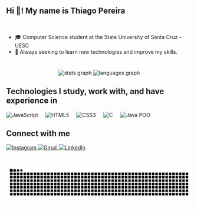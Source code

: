 <h2 align="left">Hi 👋! My name is Thiago Pereira </h2>
<br>

- 🎓 Computer Science student at the State University of Santa Cruz - UESC 
- 🚀 Always seeking to learn new technologies and improve my skills.


###
<br>

<div align="center">
  <img src="https://github-readme-stats.vercel.app/api?username=thiagopereira19&hide_title=false&hide_rank=false&show_icons=true&include_all_commits=true&count_private=true&disable_animations=false&theme=dracula&locale=en&hide_border=false" height="150" alt="stats graph"  />
  <img src="https://github-readme-stats.vercel.app/api/top-langs?username=thiagopereira19&locale=en&hide_title=false&layout=compact&card_width=320&langs_count=5&theme=dracula&hide_border=false" height="150" alt="languages graph"  />
</div>


###
<h2>Technologies I study, work with, and have experience in</h2>
<div align="left">
  <img src="https://cdn.jsdelivr.net/gh/devicons/devicon/icons/javascript/javascript-original.svg" height="30" alt="JavaScript"  />
  <img width="12" />
  <img src="https://cdn.jsdelivr.net/gh/devicons/devicon/icons/html5/html5-original.svg" height="30" alt="HTML5"  />
  <img width="12" />
  <img src="https://cdn.jsdelivr.net/gh/devicons/devicon/icons/css3/css3-original.svg" height="30" alt="CSS3"  />
  <img width="12" />
  <img src="https://cdn.jsdelivr.net/gh/devicons/devicon/icons/c/c-original.svg" height="30" alt="C"  />
  <img width="12" />
  <img src="https://cdn.jsdelivr.net/gh/devicons/devicon/icons/java/java-original.svg" height="30" alt="Java POO" />
  <img width="12" />
</div>

###
<h2>Connect with me</h2>
<div align="left">
  
  <a href="https://instagram.com/thiago_s19" target="_blank">
  <img src="https://img.shields.io/static/v1?message=Instagram&logo=instagram&label=&color=E4405F&logoColor=white&labelColor=&style=for-the-badge" height="35" alt="Instagram" />
</a>
  <a href="mailto:thiago.contato1965@gmail.com">
  <img src="https://img.shields.io/static/v1?message=Gmail&logo=gmail&label=&color=D14836&logoColor=white&labelColor=&style=for-the-badge" height="35" alt="Gmail" />
  </a>
  <a href="https://www.linkedin.com/in/thiago-p-211906178/" target="_blank">
  <img src="https://img.shields.io/static/v1?message=LinkedIn&logo=linkedin&label=&color=0077B5&logoColor=white&labelColor=&style=for-the-badge" height="35" alt="LinkedIn" />
  </a>

</div>


###

<br clear="both">

<picture align="center">
  <source media="(prefers-color-scheme: dark)" srcset="https://raw.githubusercontent.com/thiagopereira19/thiagopereira19/output/github-contribution-grid-snake-dark.svg">
  <source media="(prefers-color-scheme: light)" srcset="https://raw.githubusercontent.com/thiagopereira19/thiagopereira19/output/github-contribution-grid-snake-dark.svg">
  <img align="center" alt="github contribution grid snake animation" src="https://raw.githubusercontent.com/thiagopereira19/thiagopereira19/output/github-contribution-grid-snake.svg">
</picture>

###
